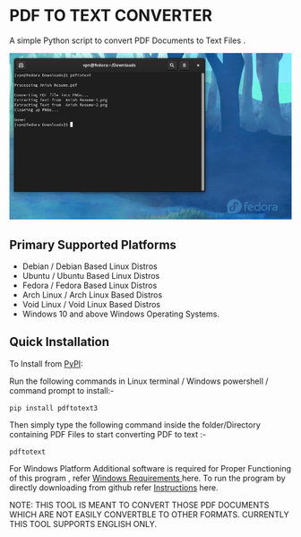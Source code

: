 # PDF TO TEXT CONVERTER
A simple Python script to convert PDF Documents to Text Files .

<img src="https://github.com/Anish-M-code/pdftotext/raw/master/screenshots/tool.png">

## Primary Supported Platforms

* Debian / Debian Based Linux Distros
* Ubuntu / Ubuntu Based Linux Distros
* Fedora / Fedora Based Linux Distros
* Arch Linux / Arch Linux Based Distros
* Void Linux / Void Linux Based Distros
* Windows 10 and above Windows Operating Systems.

Quick Installation
------------------

To Install from [PyPI](https://pypi.org/project/pdftotext3/):

Run the following commands in Linux terminal / Windows powershell / command prompt to install:-

```
pip install pdftotext3
```
Then simply type the following command inside the folder/Directory containing PDF Files to start converting PDF to text :- 

```
pdftotext
```
For Windows Platform Additional software is required for Proper Functioning of this program , refer [ Windows Requirements ](/Windows_Requirements.md) here.
To run the program by directly downloading from github refer [ Instructions](/Install.md) here.

NOTE: THIS TOOL IS MEANT TO CONVERT THOSE PDF DOCUMENTS WHICH ARE NOT EASILY CONVERTBLE TO OTHER FORMATS.
CURRENTLY THIS TOOL SUPPORTS ENGLISH ONLY.

